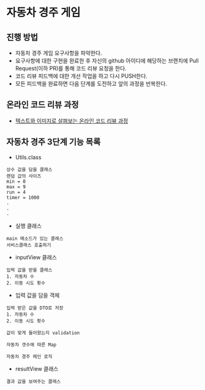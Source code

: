 # 자동차 경주 게임
## 진행 방법
* 자동차 경주 게임 요구사항을 파악한다.
* 요구사항에 대한 구현을 완료한 후 자신의 github 아이디에 해당하는 브랜치에 Pull Request(이하 PR)를 통해 코드 리뷰 요청을 한다.
* 코드 리뷰 피드백에 대한 개선 작업을 하고 다시 PUSH한다.
* 모든 피드백을 완료하면 다음 단계를 도전하고 앞의 과정을 반복한다.

## 온라인 코드 리뷰 과정
* [텍스트와 이미지로 살펴보는 온라인 코드 리뷰 과정](https://github.com/next-step/nextstep-docs/tree/master/codereview)

## 자동차 경주 3단계 기능 목록
- Utils.class
```
상수 값을 담을 클래스
랜덤 값의 사이즈
min = 0
max = 9
run = 4
timer = 1000 
.
.
.
```
- 실행 클래스
```
main 메소드가 있는 클래스
서비스클래스 호출하기
```
- inputView 클래스
```
입력 값을 받을 클래스
1. 자동차 수
2. 이동 시도 횟수
```
- 입력 값을 담을 객체
```
입력 받은 값을 DTO로 저장
1. 자동차 수
2. 이동 시도 횟수

값이 맞게 들어왔는지 validation

자동차 갯수에 따른 Map

자동차 경주 메인 로직
```
- resultView 클래스
```
결과 값을 보여주는 클래스
```
